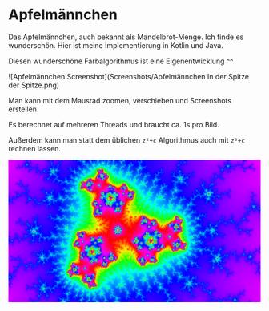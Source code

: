 # Apfelmännchen

Das Apfelmännchen, auch bekannt als Mandelbrot-Menge.
Ich finde es wunderschön. Hier ist meine Implementierung 
in Kotlin und Java.

Diesen wunderschöne Farbalgorithmus ist eine Eigenentwicklung ^^ 

![Apfelmännchen Screenshot](Screenshots/Apfelmännchen In der Spitze der Spitze.png)

Man kann mit dem Mausrad zoomen, verschieben
und Screenshots erstellen.

Es berechnet auf mehreren Threads und braucht ca.
1s pro Bild.

Außerdem kann man statt dem üblichen `z²+c` Algorithmus
auch mit `z³+c` rechnen lassen.

![Birnenmännchen Spiralen](Screenshots/Spinner.png)


